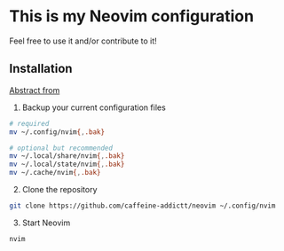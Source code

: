 
# This is my Neovim configuration

Feel free to use it and/or contribute to it!

## Installation

[Abstract from](https://www.lazyvim.org/installation)

1. Backup your current configuration files

  ```sh
  # required
  mv ~/.config/nvim{,.bak}

  # optional but recommended
  mv ~/.local/share/nvim{,.bak}
  mv ~/.local/state/nvim{,.bak}
  mv ~/.cache/nvim{,.bak}
  ```

2. Clone the repository

  ```sh
  git clone https://github.com/caffeine-addictt/neovim ~/.config/nvim
  ```

3. Start Neovim

  ```sh
  nvim
  ```
